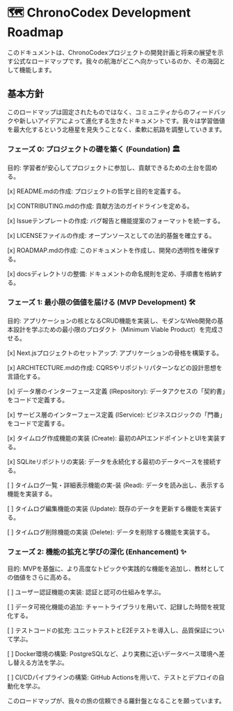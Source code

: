 # 🗺️ ChronoCodex Development Roadmap

このドキュメントは、ChronoCodexプロジェクトの開発計画と将来の展望を示す公式なロードマップです。我々の航海がどこへ向かっているのか、その海図として機能します。

## 基本方針

このロードマップは固定されたものではなく、コミュニティからのフィードバックや新しいアイデアによって進化する生きたドキュメントです。我々は学習価値を最大化するという北極星を見失うことなく、柔軟に航路を調整していきます。

### フェーズ 0: プロジェクトの礎を築く (Foundation) 🏛️

目的: 学習者が安心してプロジェクトに参加し、貢献できるための土台を固める。

[x] README.mdの作成: プロジェクトの哲学と目的を定義する。

[x] CONTRIBUTING.mdの作成: 貢献方法のガイドラインを定める。

[x] Issueテンプレートの作成: バグ報告と機能提案のフォーマットを統一する。

[x] LICENSEファイルの作成: オープンソースとしての法的基盤を確立する。

[x] ROADMAP.mdの作成: このドキュメントを作成し、開発の透明性を確保する。

[x] docsディレクトリの整備: ドキュメントの命名規則を定め、手順書を格納する。

### フェーズ 1: 最小限の価値を届ける (MVP Development) 🛠️

目的: アプリケーションの核となるCRUD機能を実装し、モダンなWeb開発の基本設計を学ぶための最小限のプロダクト（Minimum Viable Product）を完成させる。

[x] Next.jsプロジェクトのセットアップ: アプリケーションの骨格を構築する。

[x] ARCHITECTURE.mdの作成: CQRSやリポジトリパターンなどの設計思想を言語化する。

[x] データ層のインターフェース定義 (IRepository): データアクセスの「契約書」をコードで定義する。

[x] サービス層のインターフェース定義 (IService): ビジネスロジックの「門番」をコードで定義する。

[x] タイムログ作成機能の実装 (Create): 最初のAPIエンドポイントとUIを実装する。

[x] SQLiteリポジトリの実装: データを永続化する最初のデータベースを接続する。

[ ] タイムログ一覧・詳細表示機能の実-装 (Read): データを読み出し、表示する機能を実装する。

[ ] タイムログ編集機能の実装 (Update): 既存のデータを更新する機能を実装する。

[ ] タイムログ削除機能の実装 (Delete): データを削除する機能を実装する。

### フェーズ 2: 機能の拡充と学びの深化 (Enhancement) ✨

目的: MVPを基盤に、より高度なトピックや実践的な機能を追加し、教材としての価値をさらに高める。

[ ] ユーザー認証機能の実装: 認証と認可の仕組みを学ぶ。

[ ] データ可視化機能の追加: チャートライブラリを用いて、記録した時間を視覚化する。

[ ] テストコードの拡充: ユニットテストとE2Eテストを導入し、品質保証について学ぶ。

[ ] Docker環境の構築: PostgreSQLなど、より実務に近いデータベース環境へ差し替える方法を学ぶ。

[ ] CI/CDパイプラインの構築: GitHub Actionsを用いて、テストとデプロイの自動化を学ぶ。

このロードマップが、我々の旅の信頼できる羅針盤となることを願っています。
